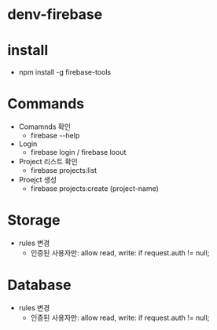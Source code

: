 # denv-firebase

# install

- npm install -g firebase-tools

# Commands

- Comamnds 확인
  - firebase --help
- Login
  - firebase login / firebase loout
- Project 리스트 확인
  - firebase projects:list
- Proejct 생성
  - firebase projects:create (project-name)


# Storage
 - rules 변경
   - 인증된 사용자만: allow read, write: if request.auth != null;

# Database
 - rules 변경
   - 인증된 사용자만: allow read, write: if request.auth != null;